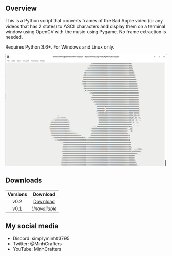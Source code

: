 ## **Overview**

This is a Python script that converts frames of the Bad Apple video (or any videos that has 2 states) to ASCII characters and display them on a terminal window using OpenCV with the music using Pygame. No frame extraction is needed.

Requires Python 3.6+. For Windows and Linux only.

![image](image.png)

## **Downloads**
| **Versions** |                                        **Download**                                        |
|:------------:|:------------------------------------------------------------------------------------------:|
| v0.2         | [Download](https://github.com/MinhCrafters/bad-apple-in-python/archive/refs/tags/v0.2.zip) |
| v0.1         | _Unavailable_                                                                              |

## **My social media**

* Discord: simplyminh#3795
* Twitter: @MinhCrafters
* YouTube: MinhCrafters
